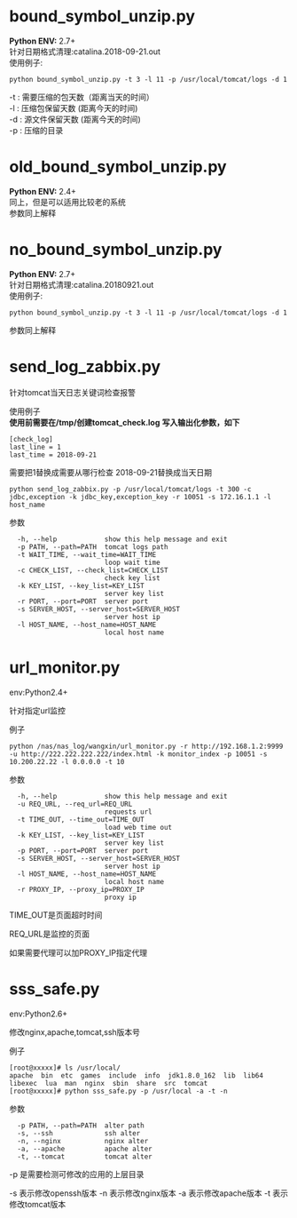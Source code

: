 # bound_symbol_unzip.py <br>
**Python ENV:** 2.7+ <br>
针对日期格式清理:catalina.2018-09-21.out <br>
使用例子: <br>
```
python bound_symbol_unzip.py -t 3 -l 11 -p /usr/local/tomcat/logs -d 1
```

-t : 需要压缩的包天数（距离当天的时间）<br>
-l : 压缩包保留天数 (距离今天的时间) <br>
-d : 源文件保留天数 (距离今天的时间) <br>
-p : 压缩的目录 <br>

# old_bound_symbol_unzip.py <br>
**Python ENV:** 2.4+ <br>
同上，但是可以适用比较老的系统 <br>
参数同上解释<br>
# no_bound_symbol_unzip.py <br>
**Python ENV:** 2.7+ <br>
针对日期格式清理:catalina.20180921.out <br>
使用例子: <br>
```
python bound_symbol_unzip.py -t 3 -l 11 -p /usr/local/tomcat/logs -d 1
```
参数同上解释<br>

# send_log_zabbix.py <br>
针对tomcat当天日志关键词检查报警<br>

使用例子<br>
**使用前需要在/tmp/创建tomcat_check.log**
**写入输出化参数，如下**
```
[check_log]
last_line = 1
last_time = 2018-09-21
```
需要把1替换成需要从哪行检查
2018-09-21替换成当天日期
```
python send_log_zabbix.py -p /usr/local/tomcat/logs -t 300 -c jdbc,exception -k jdbc_key,exception_key -r 10051 -s 172.16.1.1 -l host_name
```
参数
```
  -h, --help            show this help message and exit
  -p PATH, --path=PATH  tomcat logs path
  -t WAIT_TIME, --wait_time=WAIT_TIME
                        loop wait time
  -c CHECK_LIST, --check_list=CHECK_LIST
                        check key list
  -k KEY_LIST, --key_list=KEY_LIST
                        server key list
  -r PORT, --port=PORT  server port
  -s SERVER_HOST, --server_host=SERVER_HOST
                        server host ip
  -l HOST_NAME, --host_name=HOST_NAME
                        local host name

```

# url_monitor.py <br>

env:Python2.4+<br>

针对指定url监控<br>

例子<br>

```
python /nas/nas_log/wangxin/url_monitor.py -r http://192.168.1.2:9999 -u http://222.222.222.222/index.html -k monitor_index -p 10051 -s 10.200.22.22 -l 0.0.0.0 -t 10
```

参数<br>

```
  -h, --help            show this help message and exit
  -u REQ_URL, --req_url=REQ_URL
                        requests url
  -t TIME_OUT, --time_out=TIME_OUT
                        load web time out
  -k KEY_LIST, --key_list=KEY_LIST
                        server key list
  -p PORT, --port=PORT  server port
  -s SERVER_HOST, --server_host=SERVER_HOST
                        server host ip
  -l HOST_NAME, --host_name=HOST_NAME
                        local host name
  -r PROXY_IP, --proxy_ip=PROXY_IP
                        proxy ip
```

TIME_OUT是页面超时时间

REQ_URL是监控的页面

如果需要代理可以加PROXY_IP指定代理

# sss_safe.py

env:Python2.6+<br>

修改nginx,apache,tomcat,ssh版本号<br>

例子<br>

```
[root@xxxxx]# ls /usr/local/
apache  bin  etc  games  include  info  jdk1.8.0_162  lib  lib64  libexec  lua  man  nginx  sbin  share  src  tomcat
[root@xxxxx]# python sss_safe.py -p /usr/local -a -t -n
```

参数<br>

```
  -p PATH, --path=PATH  alter path
  -s, --ssh             ssh alter
  -n, --nginx           nginx alter
  -a, --apache          apache alter
  -t, --tomcat          tomcat alter
```

-p 是需要检测可修改的应用的上层目录

-s 表示修改openssh版本
-n 表示修改nginx版本
-a 表示修改apache版本
-t 表示修改tomcat版本
